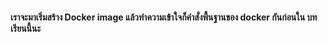 #### เราจะมาเริ่มสร้าง Docker image แล้วทำความเข้าใจก็คำสั่งพื้นฐานของ docker กันก่อนใน บทเรียนนี้นะ

